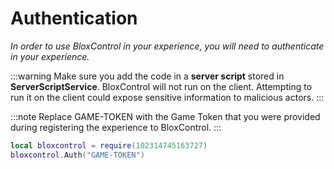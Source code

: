 # Authentication
*In order to use BloxControl in your experience, you will need to authenticate in your experience.*

:::warning
Make sure you add the code in a **server script** stored in **ServerScriptService**. BloxControl will not run on the client. Attempting to run it on the client could expose sensitive information to malicious actors.
:::

:::note
Replace GAME-TOKEN with the Game Token that you were provided during registering the experience to BloxControl.
:::

```lua
local bloxcontrol = require(102314745163727)
bloxcontrol.Auth("GAME-TOKEN")
```
